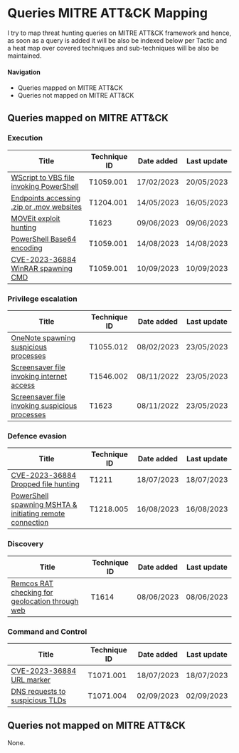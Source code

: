 # Queries MITRE ATT&CK Mapping

I try to map threat hunting queries on MITRE ATT&CK framework and hence, as soon as a query is added it will be also be indexed below per Tactic and a heat map over covered techniques and sub-techniques will be also be maintained.

#### Navigation
- Queries mapped on MITRE ATT&CK
- Queries not mapped on MITRE ATT&CK

## Queries mapped on MITRE ATT&CK

### Execution

| Title        | Technique ID           | Date added  | Last update |
|---------------|---------------|-------|-------|
| [WScript to VBS file invoking PowerShell](https://github.com/cyb3rmik3/KQL-threat-hunting-queries/blob/main/01.ThreatHunting/wscript-vbs-spawning-suspicious-processes.md)      | T1059.001 | 17/02/2023 | 20/05/2023 |
| [Endpoints accessing .zip or .mov websites](https://github.com/cyb3rmik3/KQL-threat-hunting-queries/blob/main/01.ThreatHunting/network-zipandmov-access.md)      | T1204.001 | 14/05/2023 | 16/05/2023 |
| [MOVEit exploit hunting](https://github.com/cyb3rmik3/KQL-threat-hunting-queries/blob/main/01.ThreatHunting/MOVEit-exploit-hunting.md)      | T1623 | 09/06/2023 | 09/06/2023 |
| [PowerShell Base64 encoding](https://github.com/cyb3rmik3/KQL-threat-hunting-queries/blob/main/01.ThreatHunting/powershell-base64-encoding.md)   | T1059.001 | 14/08/2023 | 14/08/2023 |
| [CVE-2023-36884 WinRAR spawning CMD](https://github.com/cyb3rmik3/KQL-threat-hunting-queries/blob/main/01.ThreatHunting/CVE-2023-38831-winrar-spawning-cmd.md)      | T1059.001 | 10/09/2023 | 10/09/2023 |

### Privilege escalation

| Title        | Technique ID           | Date added  | Last update |
|---------------|---------------|-------|-------|
| [OneNote spawning suspicious processes](https://github.com/cyb3rmik3/KQL-threat-hunting-queries/blob/main/01.ThreatHunting/wscript-vbs-spawning-suspicious-processes.md)      | T1055.012 | 08/02/2023 | 23/05/2023 |
| [Screensaver file invoking internet access](https://github.com/cyb3rmik3/KQL-threat-hunting-queries/blob/main/01.ThreatHunting/screensaver-file-invoking-internet-access.md)      | T1546.002 | 08/11/2022 | 23/05/2023 |
| [Screensaver file invoking suspicious processes](https://github.com/cyb3rmik3/KQL-threat-hunting-queries/blob/main/01.ThreatHunting/screensaver-file-invoking-suspicious-processes.md)      | T1623 | 08/11/2022 | 23/05/2023 |

### Defence evasion

| Title        | Technique ID           | Date added  | Last update |
|---------------|---------------|-------|-------|
| [CVE-2023-36884 Dropped file hunting](https://github.com/cyb3rmik3/KQL-threat-hunting-queries/blob/main/01.ThreatHunting/CVE-2023-36884-dropped-file.md)      | T1211 | 18/07/2023 | 18/07/2023 |
| [PowerShell spawning MSHTA & initiating remote connection](https://github.com/cyb3rmik3/KQL-threat-hunting-queries/blob/main/01.ThreatHunting/powershell-spawning-mshta-initiating-connection.md)      | T1218.005 | 16/08/2023 | 16/08/2023 |

### Discovery

| Title        | Technique ID           | Date added  | Last update |
|---------------|---------------|-------|-------|
| [Remcos RAT checking for geolocation through web](https://github.com/cyb3rmik3/KQL-threat-hunting-queries/blob/main/01.ThreatHunting/remcos-rat-checking-for-geolocation.md)      | T1614 | 08/06/2023 | 08/06/2023 |

### Command and Control

| Title        | Technique ID           | Date added  | Last update |
|---------------|---------------|-------|-------|
| [CVE-2023-36884 URL marker](https://github.com/cyb3rmik3/KQL-threat-hunting-queries/blob/main/01.ThreatHunting/CVE-2023-36884-url-marker.md)      | T1071.001 | 18/07/2023 | 18/07/2023 |
| [DNS requests to suspicious TLDs](https://github.com/cyb3rmik3/KQL-threat-hunting-queries/blob/main/01.ThreatHunting/dns-requests-to-suspicious-tlds.md)      | T1071.004 | 02/09/2023 | 02/09/2023 |

## Queries not mapped on MITRE ATT&CK
None.
